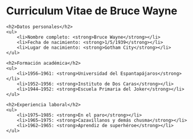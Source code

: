 <!DOCTYPE html>
<html>
<head>
    <meta charset="utf-8" />
    <title>Curriculum Vitae de Bruce Wayne</title>
</head>
<body>
    <h1>Curriculum Vitae de Bruce Wayne</h1>
   
    <h2>Datos personales</h2>
    <ul>
        <li>Nombre completo: <strong>Bruce Wayne</strong></li>
        <li>Fecha de nacimiento: <strong>1/5/1939</strong></li>
        <li>Lugar de nacimiento: <strong>Gotham City</strong></li>
    </ul>
   
    <h2>Formación académica</h2>
    <ul>
        <li>1956–1961: <strong>Universidad del Espantapájaros</strong></li>
        <li>1952–1956: <strong>Instituto de Dos Caras</strong></li>
        <li>1944–1952: <strong>Escuela Primaria del Joker</strong></li>
    </ul>
   
    <h2>Experiencia laboral</h2>
    <ul>
        <li>1975–1985: <strong>En el paro</strong></li>
        <li>1965–1975: <strong>Cazavillanos y demás chusma</strong></li>
        <li>1962–1965: <strong>Aprendiz de superhéroe</strong></li>
    </ul>
</body>
</html>

